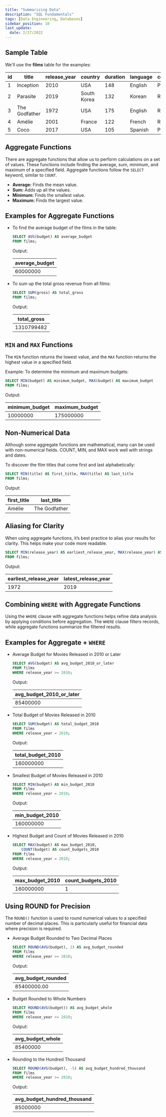 ```yaml
---
title: "Summarizing Data"
description: "SQL Fundamentals"
tags: [Data Engineering, Databases]
sidebar_position: 10
last_update:
  date: 2/27/2022
---
```


## Sample Table 

We'll use the **films** table for the examples:

| id | title        | release_year | country     | duration | language | certification | gross      | budget     |
|----|--------------|--------------|-------------|----------|----------|---------------|------------|------------|
| 1  | Inception    | 2010         | USA         | 148      | English  | PG-13         | 829895144  | 160000000  |
| 2  | Parasite     | 2019         | South Korea | 132      | Korean   | R             | 257590152  | 11400000   |
| 3  | The Godfather| 1972         | USA         | 175      | English  | R             | 246120986  | 6000000    |
| 4  | Amélie       | 2001         | France      | 122      | French   | R             | 174200000  | 10000000   |
| 5  | Coco         | 2017         | USA         | 105      | Spanish  | PG            | 807082196  | 175000000  |



## Aggregate Functions

There are aggregate functions that allow us to perform calculations on a set of values. These functions include finding the average, sum, minimum, and maximum of a specified field. Aggregate functions follow the `SELECT` keyword, similar to `COUNT`.

- **Average:** Finds the mean value.
- **Sum:** Adds up all the values.
- **Minimum:** Finds the smallest value.
- **Maximum:** Finds the largest value.

## Examples for Aggregate Functions 

- To find the average budget of the films in the table:

    ```sql
    SELECT AVG(budget) AS average_budget
    FROM films;
    ```

    Output:

    | average_budget |
    |----------------|
    | 60000000       |


- To sum up the total gross revenue from all films:

    ```sql
    SELECT SUM(gross) AS total_gross
    FROM films;
    ```

    Output:

    | total_gross |
    |-------------|
    | 1310799482  |



## `MIN` and `MAX` Functions

The `MIN` function returns the lowest value, and the `MAX` function returns the highest value in a specified field. 

Example: To determine the minimum and maximum budgets:

```sql
SELECT MIN(budget) AS minimum_budget, MAX(budget) AS maximum_budget
FROM films;
```

Output:

| minimum_budget | maximum_budget |
|----------------|----------------|
| 10000000       | 175000000      |


## Non-Numerical Data

Although some aggregate functions are mathematical, many can be used with non-numerical fields. COUNT, MIN, and MAX work well with strings and dates.

To discover the film titles that come first and last alphabetically:

```sql
SELECT MIN(title) AS first_title, MAX(title) AS last_title
FROM films;
```

Output:

| first_title    | last_title    |
|----------------|---------------|
| Amélie         | The Godfather |


## Aliasing for Clarity

When using aggregate functions, it’s best practice to alias your results for clarity. This helps make your code more readable.

```sql
SELECT MIN(release_year) AS earliest_release_year, MAX(release_year) AS latest_release_year
FROM films;
```

Output:

| earliest_release_year | latest_release_year |
|-----------------------|---------------------|
| 1972                  | 2019                |



## Combining `WHERE` with Aggregate Functions

Using the `WHERE` clause with aggregate functions helps refine data analysis by applying conditions before aggregation. The `WHERE` clause filters records, while aggregate functions summarize the filtered results.


## Examples for Aggregate + `WHERE`

- Average Budget for Movies Released in 2010 or Later

    ```sql
    SELECT AVG(budget) AS avg_budget_2010_or_later
    FROM films
    WHERE release_year >= 2010;
    ```

    Output:

    | avg_budget_2010_or_later |
    |--------------------------|
    | 85400000                 |

- Total Budget of Movies Released in 2010

    ```sql
    SELECT SUM(budget) AS total_budget_2010
    FROM films
    WHERE release_year = 2010;
    ```

    Output:

    | total_budget_2010 |
    |-------------------|
    | 160000000         |

- Smallest Budget of Movies Released in 2010

    ```sql
    SELECT MIN(budget) AS min_budget_2010
    FROM films
    WHERE release_year = 2010;
    ```

    Output:

    | min_budget_2010 |
    |-----------------|
    | 160000000       |

- Highest Budget and Count of Movies Released in 2010

    ```sql
    SELECT MAX(budget) AS max_budget_2010,
        COUNT(budget) AS count_budgets_2010
    FROM films
    WHERE release_year = 2010;
    ```

    Output:

    | max_budget_2010 | count_budgets_2010 |
    |-----------------|---------------------|
    | 160000000       | 1                   |

## Using ROUND for Precision

The `ROUND()` function is used to round numerical values to a specified number of decimal places. This is particularly useful for financial data where precision is required.


- Average Budget Rounded to Two Decimal Places

    ```sql
    SELECT ROUND(AVG(budget), 2) AS avg_budget_rounded
    FROM films
    WHERE release_year >= 2010;
    ```

    Output:

    | avg_budget_rounded |
    |--------------------|
    | 85400000.00        |

- Budget Rounded to Whole Numbers

    ```sql
    SELECT ROUND(AVG(budget)) AS avg_budget_whole
    FROM films
    WHERE release_year >= 2010;
    ```

    Output:

    | avg_budget_whole |
    |------------------|
    | 85400000         |

- Rounding to the Hundred Thousand

    ```sql
    SELECT ROUND(AVG(budget), -5) AS avg_budget_hundred_thousand
    FROM films
    WHERE release_year >= 2010;
    ```

    Output:

    | avg_budget_hundred_thousand |
    |------------------------------|
    | 85000000                    |
